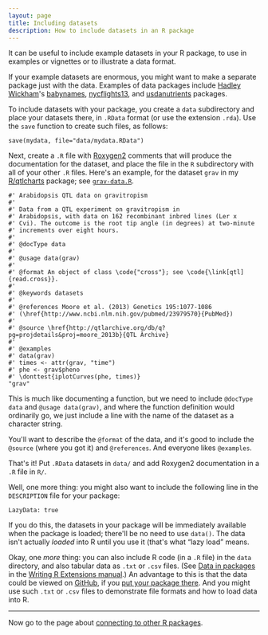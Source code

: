 ```yaml
---
layout: page
title: Including datasets
description: How to include datasets in an R package
---
```


It can be useful to include example datasets in your R package, to use
in examples or vignettes or to illustrate a data format.

If your example datasets are enormous, you might want to make a
separate package just with the data. Examples of data packages include
[Hadley Wickham](http://had.co.nz/)'s
[babynames](https://github.com/hadley/babynames),
[nycflights13](https://github.com/hadley/nycflights13), and
[usdanutrients](https://github.com/hadley/usdanutrients) packages.

To include datasets with your package, you create a `data` subdirectory
and place your datasets there, in `.RData` format (or use the extension
`.rda`). Use the `save` function to create such files, as follows:

    save(mydata, file="data/mydata.RData")

Next, create a `.R` file with
[Roxygen2](https://github.com/klutometis/roxygen) comments that will
produce the documentation for the dataset, and place the file in the
`R` subdirectory with all of your other `.R` files. Here's an example,
for the dataset `grav` in my
[R/qtlcharts](http://kbroman.org/qtlcharts) package; see
[`grav-data.R`](http://github.com/kbroman/qtlcharts/blob/master/R/grav-data.R).

    #' Arabidopsis QTL data on gravitropism
    #'
    #' Data from a QTL experiment on gravitropism in
    #' Arabidopsis, with data on 162 recombinant inbred lines (Ler x
    #' Cvi). The outcome is the root tip angle (in degrees) at two-minute
    #' increments over eight hours.
    #'
    #' @docType data
    #'
    #' @usage data(grav)
    #'
    #' @format An object of class \code{"cross"}; see \code{\link[qtl]{read.cross}}.
    #'
    #' @keywords datasets
    #'
    #' @references Moore et al. (2013) Genetics 195:1077-1086
    #' (\href{http://www.ncbi.nlm.nih.gov/pubmed/23979570}{PubMed})
    #'
    #' @source \href{http://qtlarchive.org/db/q?pg=projdetails&proj=moore_2013b}{QTL Archive}
    #'
    #' @examples
    #' data(grav)
    #' times <- attr(grav, "time")
    #' phe <- grav$pheno
    #' \donttest{iplotCurves(phe, times)}
    "grav"

This is much like documenting a function, but we need to include
`@docType data` and `@usage data(grav)`, and where the function
definition would ordinarily go, we just include a line with the
name of the dataset as a character string.

You'll want to describe the `@format` of the data, and it's good to
include the `@source` (where you got it) and `@references`. And
everyone likes `@examples`.

That's it! Put `.RData` datasets in `data/` and add Roxygen2
documentation in a `.R` file in `R/`.

Well, one more thing: you might also want to include the following
line in the `DESCRIPTION` file for your package:

    LazyData: true

If you do this, the datasets in your package will be immediately
available when the package is loaded; there'll be no need to use
`data()`. The data isn't actually _loaded_ into R until you use it
(that's what &ldquo;lazy load&rdquo; means.

Okay, one _more_ thing: you can also include R code (in a `.R` file)
in the `data` directory, and also tabular data as `.txt` or `.csv`
files. (See
[Data in packages](http://cran.r-project.org/doc/manuals/r-release/R-exts.html#Data-in-packages)
in the
[Writing R Extensions manual](http://cran.r-project.org/doc/manuals/r-release/R-exts.html).)
An advantage to this is that the data could be viewed on
[GitHub](http://github.com), if you
[put your package there](github.html). And you might use such `.txt`
or `.csv` files to demonstrate file formats and how to load data into R.

---

Now go to the page about [connecting to other R packages](depends.html).
